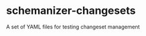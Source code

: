 schemanizer-changesets
======================

A set of YAML files for testing changeset management
